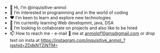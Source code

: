 - 👋 Hi, I’m @inquisitive-anmol
- 👀 I’m interested in programming and in the world of coding
- ❤️ I'm keen to learn and explore new technologies
- 🌱 I’m currently learning Web developmnt, java, DSA
- 💞️ I’m looking to collaborate on projects and also like to be hired 
- 📫 How to reach me - e-mail 📨 me at anmolof10gms@gmail.com or drop text on insta at https://instagram.com/inquisitive_anmol_?igshid=ZDdkNTZiNTM=

<!---
inquisitive-anmol/inquisitive-anmol is a ✨ special ✨ repository because its `README.md` (this file) appears on your GitHub profile.
You can click the Preview link to take a look at your changes.
--->
